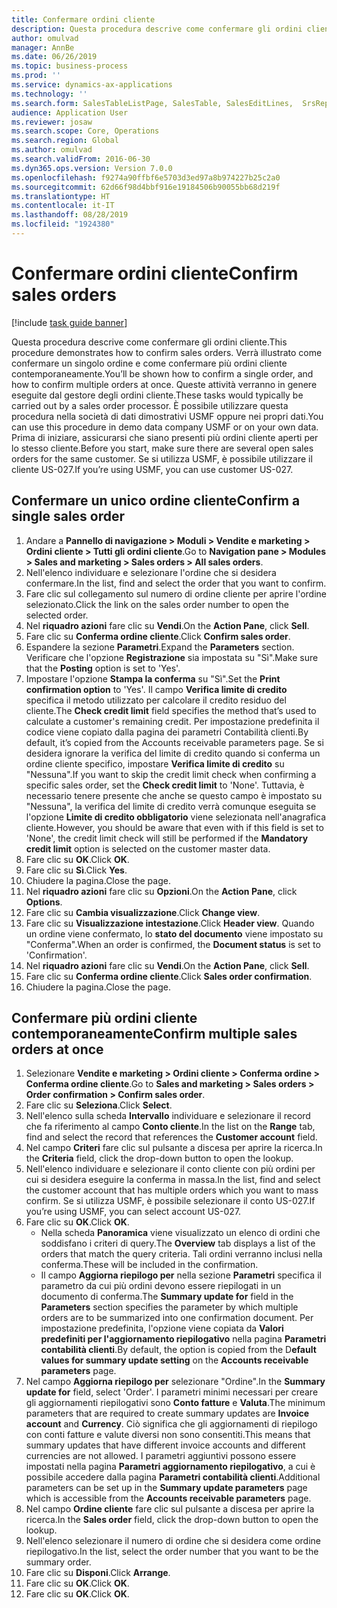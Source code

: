 ```yaml
---
title: Confermare ordini cliente
description: Questa procedura descrive come confermare gli ordini cliente.
author: omulvad
manager: AnnBe
ms.date: 06/26/2019
ms.topic: business-process
ms.prod: ''
ms.service: dynamics-ax-applications
ms.technology: ''
ms.search.form: SalesTableListPage, SalesTable, SalesEditLines,  SrsReportViewerForm, CustConfirmJournal, SysQueryForm, SysQueryFieldLookUp, SysLookup, SalesParmIdLookup
audience: Application User
ms.reviewer: josaw
ms.search.scope: Core, Operations
ms.search.region: Global
ms.author: omulvad
ms.search.validFrom: 2016-06-30
ms.dyn365.ops.version: Version 7.0.0
ms.openlocfilehash: f9274a90ffbf6e5703d3ed97a8b974227b25c2a0
ms.sourcegitcommit: 62d66f98d4bbf916e19184506b90055bb68d219f
ms.translationtype: HT
ms.contentlocale: it-IT
ms.lasthandoff: 08/28/2019
ms.locfileid: "1924380"
---
```

# <a name="confirm-sales-orders"></a><span data-ttu-id="08157-103">Confermare ordini cliente</span><span class="sxs-lookup"><span data-stu-id="08157-103">Confirm sales orders</span></span>

[!include [task guide banner](../../includes/task-guide-banner.md)]

<span data-ttu-id="08157-104">Questa procedura descrive come confermare gli ordini cliente.</span><span class="sxs-lookup"><span data-stu-id="08157-104">This procedure demonstrates how to confirm sales orders.</span></span> <span data-ttu-id="08157-105">Verrà illustrato come confermare un singolo ordine e come confermare più ordini cliente contemporaneamente.</span><span class="sxs-lookup"><span data-stu-id="08157-105">You’ll be shown how to confirm a single order, and how to confirm multiple orders at once.</span></span> <span data-ttu-id="08157-106">Queste attività verranno in genere eseguite dal gestore degli ordini cliente.</span><span class="sxs-lookup"><span data-stu-id="08157-106">These tasks would typically be carried out by a sales order processor.</span></span> <span data-ttu-id="08157-107">È possibile utilizzare questa procedura nella società di dati dimostrativi USMF oppure nei propri dati.</span><span class="sxs-lookup"><span data-stu-id="08157-107">You can use this procedure in demo data company USMF or on your own data.</span></span> <span data-ttu-id="08157-108">Prima di iniziare, assicurarsi che siano presenti più ordini cliente aperti per lo stesso cliente.</span><span class="sxs-lookup"><span data-stu-id="08157-108">Before you start, make sure there are several open sales orders for the same customer.</span></span> <span data-ttu-id="08157-109">Se si utilizza USMF, è possibile utilizzare il cliente US-027.</span><span class="sxs-lookup"><span data-stu-id="08157-109">If you’re using USMF, you can use customer US-027.</span></span>


## <a name="confirm-a-single-sales-order"></a><span data-ttu-id="08157-110">Confermare un unico ordine cliente</span><span class="sxs-lookup"><span data-stu-id="08157-110">Confirm a single sales order</span></span>
1. <span data-ttu-id="08157-111">Andare a **Pannello di navigazione > Moduli > Vendite e marketing > Ordini cliente > Tutti gli ordini cliente**.</span><span class="sxs-lookup"><span data-stu-id="08157-111">Go to **Navigation pane > Modules > Sales and marketing > Sales orders > All sales orders**.</span></span>
2. <span data-ttu-id="08157-112">Nell'elenco individuare e selezionare l'ordine che si desidera confermare.</span><span class="sxs-lookup"><span data-stu-id="08157-112">In the list, find and select the order that you want to confirm.</span></span>
3. <span data-ttu-id="08157-113">Fare clic sul collegamento sul numero di ordine cliente per aprire l'ordine selezionato.</span><span class="sxs-lookup"><span data-stu-id="08157-113">Click the link on the sales order number to open the selected order.</span></span>
4. <span data-ttu-id="08157-114">Nel **riquadro azioni** fare clic su **Vendi**.</span><span class="sxs-lookup"><span data-stu-id="08157-114">On the **Action Pane**, click **Sell**.</span></span>
5. <span data-ttu-id="08157-115">Fare clic su **Conferma ordine cliente**.</span><span class="sxs-lookup"><span data-stu-id="08157-115">Click **Confirm sales order**.</span></span>
6. <span data-ttu-id="08157-116">Espandere la sezione **Parametri**.</span><span class="sxs-lookup"><span data-stu-id="08157-116">Expand the **Parameters** section.</span></span> <span data-ttu-id="08157-117">Verificare che l'opzione **Registrazione** sia impostata su "Sì".</span><span class="sxs-lookup"><span data-stu-id="08157-117">Make sure that the **Posting** option is set to 'Yes'.</span></span>  
7. <span data-ttu-id="08157-118">Impostare l'opzione **Stampa la conferma** su "Sì".</span><span class="sxs-lookup"><span data-stu-id="08157-118">Set the **Print confirmation option** to 'Yes'.</span></span> <span data-ttu-id="08157-119">Il campo **Verifica limite di credito** specifica il metodo utilizzato per calcolare il credito residuo del cliente.</span><span class="sxs-lookup"><span data-stu-id="08157-119">The **Check credit limit** field specifies the method that’s used to calculate a customer's remaining credit.</span></span> <span data-ttu-id="08157-120">Per impostazione predefinita il codice viene copiato dalla pagina dei parametri Contabilità clienti.</span><span class="sxs-lookup"><span data-stu-id="08157-120">By default, it’s copied from the Accounts receivable parameters page.</span></span> <span data-ttu-id="08157-121">Se si desidera ignorare la verifica del limite di credito quando si conferma un ordine cliente specifico, impostare **Verifica limite di credito** su "Nessuna".</span><span class="sxs-lookup"><span data-stu-id="08157-121">If you want to skip the credit limit check when confirming a specific sales order, set the **Check credit limit** to 'None'.</span></span> <span data-ttu-id="08157-122">Tuttavia, è necessario tenere presente che anche se questo campo è impostato su "Nessuna", la verifica del limite di credito verrà comunque eseguita se l'opzione **Limite di credito obbligatorio** viene selezionata nell'anagrafica cliente.</span><span class="sxs-lookup"><span data-stu-id="08157-122">However, you should be aware that even with if this field is set to 'None', the credit limit check will still be performed if the **Mandatory credit limit** option is selected on the customer master data.</span></span> 
8. <span data-ttu-id="08157-123">Fare clic su **OK**.</span><span class="sxs-lookup"><span data-stu-id="08157-123">Click **OK**.</span></span>
9. <span data-ttu-id="08157-124">Fare clic su **Sì**.</span><span class="sxs-lookup"><span data-stu-id="08157-124">Click **Yes**.</span></span>
10. <span data-ttu-id="08157-125">Chiudere la pagina.</span><span class="sxs-lookup"><span data-stu-id="08157-125">Close the page.</span></span>
11. <span data-ttu-id="08157-126">Nel **riquadro azioni** fare clic su **Opzioni**.</span><span class="sxs-lookup"><span data-stu-id="08157-126">On the **Action Pane**, click **Options**.</span></span>
12. <span data-ttu-id="08157-127">Fare clic su **Cambia visualizzazione**.</span><span class="sxs-lookup"><span data-stu-id="08157-127">Click **Change view**.</span></span>
13. <span data-ttu-id="08157-128">Fare clic su **Visualizzazione intestazione**.</span><span class="sxs-lookup"><span data-stu-id="08157-128">Click **Header view**.</span></span> <span data-ttu-id="08157-129">Quando un ordine viene confermato, lo **stato del documento** viene impostato su "Conferma".</span><span class="sxs-lookup"><span data-stu-id="08157-129">When an order is confirmed, the **Document status** is set to 'Confirmation'.</span></span> 
14. <span data-ttu-id="08157-130">Nel **riquadro azioni** fare clic su **Vendi**.</span><span class="sxs-lookup"><span data-stu-id="08157-130">On the **Action Pane**, click **Sell**.</span></span>
15. <span data-ttu-id="08157-131">Fare clic su **Conferma ordine cliente**.</span><span class="sxs-lookup"><span data-stu-id="08157-131">Click **Sales order confirmation**.</span></span>
16. <span data-ttu-id="08157-132">Chiudere la pagina.</span><span class="sxs-lookup"><span data-stu-id="08157-132">Close the page.</span></span>

## <a name="confirm-multiple-sales-orders-at-once"></a><span data-ttu-id="08157-133">Confermare più ordini cliente contemporaneamente</span><span class="sxs-lookup"><span data-stu-id="08157-133">Confirm multiple sales orders at once</span></span>
1. <span data-ttu-id="08157-134">Selezionare **Vendite e marketing > Ordini cliente > Conferma ordine > Conferma ordine cliente**.</span><span class="sxs-lookup"><span data-stu-id="08157-134">Go to **Sales and marketing > Sales orders > Order confirmation > Confirm sales order**.</span></span>
2. <span data-ttu-id="08157-135">Fare clic su **Seleziona**.</span><span class="sxs-lookup"><span data-stu-id="08157-135">Click **Select**.</span></span>
3. <span data-ttu-id="08157-136">Nell'elenco sulla scheda **Intervallo** individuare e selezionare il record che fa riferimento al campo **Conto cliente**.</span><span class="sxs-lookup"><span data-stu-id="08157-136">In the list on the **Range** tab, find and select the record that references the **Customer account** field.</span></span>
4. <span data-ttu-id="08157-137">Nel campo **Criteri** fare clic sul pulsante a discesa per aprire la ricerca.</span><span class="sxs-lookup"><span data-stu-id="08157-137">In the **Criteria** field, click the drop-down button to open the lookup.</span></span>
5. <span data-ttu-id="08157-138">Nell'elenco individuare e selezionare il conto cliente con più ordini per cui si desidera eseguire la conferma in massa.</span><span class="sxs-lookup"><span data-stu-id="08157-138">In the list, find and select the customer account that has multiple orders which you want to mass confirm.</span></span> <span data-ttu-id="08157-139">Se si utilizza USMF, è possibile selezionare il conto US-027.</span><span class="sxs-lookup"><span data-stu-id="08157-139">If you’re using USMF, you can select account US-027.</span></span>  
6. <span data-ttu-id="08157-140">Fare clic su **OK**.</span><span class="sxs-lookup"><span data-stu-id="08157-140">Click **OK**.</span></span>
    - <span data-ttu-id="08157-141">Nella scheda **Panoramica** viene visualizzato un elenco di ordini che soddisfano i criteri di query.</span><span class="sxs-lookup"><span data-stu-id="08157-141">The **Overview** tab displays a list of the orders that match the query criteria.</span></span> <span data-ttu-id="08157-142">Tali ordini verranno inclusi nella conferma.</span><span class="sxs-lookup"><span data-stu-id="08157-142">These will be included in the confirmation.</span></span>  
    - <span data-ttu-id="08157-143">Il campo **Aggiorna riepilogo per** nella sezione **Parametri** specifica il parametro da cui più ordini devono essere riepilogati in un documento di conferma.</span><span class="sxs-lookup"><span data-stu-id="08157-143">The **Summary update for** field in the **Parameters** section specifies the parameter by which multiple orders are to be summarized into one confirmation document.</span></span> <span data-ttu-id="08157-144">Per impostazione predefinita, l'opzione viene copiata da **Valori predefiniti per l'aggiornamento riepilogativo** nella pagina **Parametri contabilità clienti**.</span><span class="sxs-lookup"><span data-stu-id="08157-144">By default, the option is copied from the D**efault values for summary update setting** on the **Accounts receivable parameters** page.</span></span>  
7. <span data-ttu-id="08157-145">Nel campo **Aggiorna riepilogo per** selezionare "Ordine".</span><span class="sxs-lookup"><span data-stu-id="08157-145">In the **Summary update for** field, select 'Order'.</span></span> <span data-ttu-id="08157-146">I parametri minimi necessari per creare gli aggiornamenti riepilogativi sono **Conto fatture** e **Valuta**.</span><span class="sxs-lookup"><span data-stu-id="08157-146">The minimum parameters that are required to create summary updates are **Invoice account** and **Currency**.</span></span> <span data-ttu-id="08157-147">Ciò significa che gli aggiornamenti di riepilogo con conti fatture e valute diversi non sono consentiti.</span><span class="sxs-lookup"><span data-stu-id="08157-147">This means that summary updates that have different invoice accounts and different currencies are not allowed.</span></span> <span data-ttu-id="08157-148">I parametri aggiuntivi possono essere impostati nella pagina **Parametri aggiornamento riepilogativo**, a cui è possibile accedere dalla pagina **Parametri contabilità clienti**.</span><span class="sxs-lookup"><span data-stu-id="08157-148">Additional parameters can be set up in the **Summary update parameters** page which is accessible from the **Accounts receivable parameters** page.</span></span> 
8. <span data-ttu-id="08157-149">Nel campo **Ordine cliente** fare clic sul pulsante a discesa per aprire la ricerca.</span><span class="sxs-lookup"><span data-stu-id="08157-149">In the **Sales order** field, click the drop-down button to open the lookup.</span></span>
9. <span data-ttu-id="08157-150">Nell'elenco selezionare il numero di ordine che si desidera come ordine riepilogativo.</span><span class="sxs-lookup"><span data-stu-id="08157-150">In the list, select the order number that you want to be the summary order.</span></span>
10. <span data-ttu-id="08157-151">Fare clic su **Disponi**.</span><span class="sxs-lookup"><span data-stu-id="08157-151">Click **Arrange**.</span></span>
11. <span data-ttu-id="08157-152">Fare clic su **OK**.</span><span class="sxs-lookup"><span data-stu-id="08157-152">Click **OK**.</span></span>
12. <span data-ttu-id="08157-153">Fare clic su **OK**.</span><span class="sxs-lookup"><span data-stu-id="08157-153">Click **OK**.</span></span>

